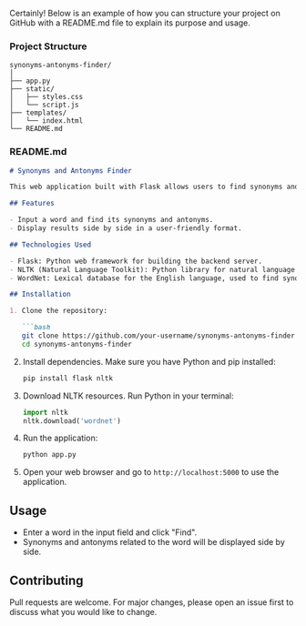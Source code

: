 Certainly! Below is an example of how you can structure your project on GitHub with a README.md file to explain its purpose and usage.

### Project Structure

```
synonyms-antonyms-finder/
│
├── app.py
├── static/
│   ├── styles.css
│   └── script.js
├── templates/
│   └── index.html
└── README.md
```

### README.md

```markdown
# Synonyms and Antonyms Finder

This web application built with Flask allows users to find synonyms and antonyms for a given word using the NLTK library and WordNet database. It features a simple user interface where users can input a word, and the application fetches and displays related synonyms and antonyms.

## Features

- Input a word and find its synonyms and antonyms.
- Display results side by side in a user-friendly format.

## Technologies Used

- Flask: Python web framework for building the backend server.
- NLTK (Natural Language Toolkit): Python library for natural language processing tasks.
- WordNet: Lexical database for the English language, used to find synonyms and antonyms.

## Installation

1. Clone the repository:

   ```bash
   git clone https://github.com/your-username/synonyms-antonyms-finder.git
   cd synonyms-antonyms-finder
   ```

2. Install dependencies. Make sure you have Python and pip installed:

   ```bash
   pip install flask nltk
   ```

3. Download NLTK resources. Run Python in your terminal:

   ```python
   import nltk
   nltk.download('wordnet')
   ```

4. Run the application:

   ```bash
   python app.py
   ```

5. Open your web browser and go to `http://localhost:5000` to use the application.

## Usage

- Enter a word in the input field and click "Find".
- Synonyms and antonyms related to the word will be displayed side by side.

## Contributing

Pull requests are welcome. For major changes, please open an issue first to discuss what you would like to change.


